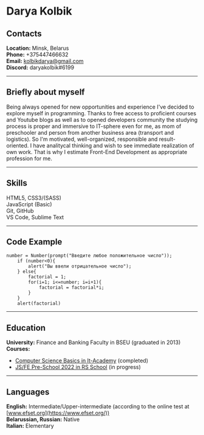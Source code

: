 # Darya Kolbik #
## Contacts ##
**Location:** Minsk, Belarus  
**Phone:** +375447466632  
**Email:** kolbikdarya@gmail.com  
**Discord:** daryakolbik#6199
***

## Briefly about myself ##
Being always opened for new opportunities and experience I've decided to explore myself in programming. Thanks to free access to  proficient courses and Youtube blogs as well as to opened developers community the studying process is proper and immersive to IT-sphere even for me, as mom of preschooler and person from another business area (transport and logistics). So I'm motivated, well-organized, responsible and result-oriented. I have analitycal thinking and wish to see immediate realization of own work. That is why I estimate  Front-End Development as appropriate profession for me. 
***
## Skills ##
HTML5, CSS3/(SASS)  
JavaScript (Basic)  
Git, GitHub  
VS Code, Sublime Text
***
## Code Example ##
```
number = Number(prompt("Введите любое положительное число"));
	if (number<0){
		alert("Вы ввели отрицательное число");
	} else{
		factorial = 1;
		for(i=1; i<=number; i=i+1){
			factorial = factorial*i;
		}
	}
	alert(factorial)
```
***
## Education ##
**University:** Finance and Banking Faculty in BSEU (graduated in 2013)  
**Courses:**
* [Computer Science Basics  in It-Academy](https://www.it-academy.by/course/asp-net-developer/osnovy-computer-science/) (completed) 
* [JS/FE Pre-School 2022 in RS School](https://github.com/rolling-scopes-school/tasks/tree/master/stage0) (in progress)
***
## Languages ##
**English:** Intermediate/Upper-intermediate (according to the online test at [www.efset.org](https://www.efset.org/))   
**Belarussian, Russian:** Native    
**Italian:** Elementary  